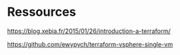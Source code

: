 # Ressources

https://blog.xebia.fr/2015/01/26/introduction-a-terraform/

https://github.com/ewypych/terraform-vsphere-single-vm